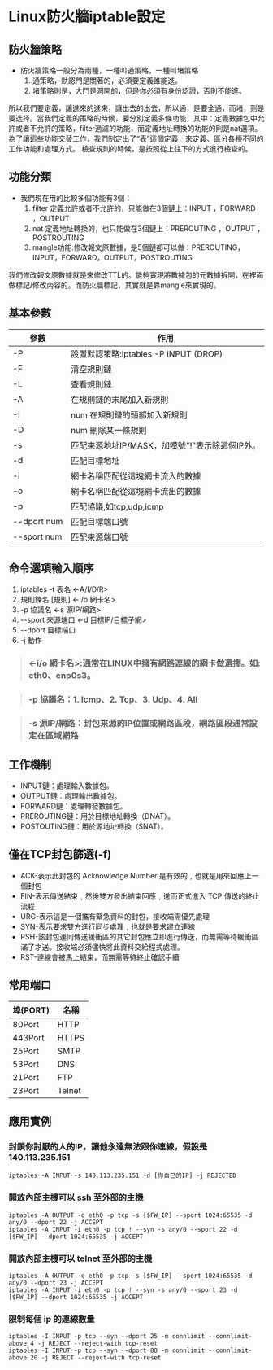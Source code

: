 # Linux防火牆iptable設定      
## 防火牆策略
 * 防火牆策略一般分為兩種，一種叫通策略，一種叫堵策略       
    1. 通策略，默認門是關著的，必須要定義誰能進。     
    2. 堵策略則是，大門是洞開的，但是你必須有身份認證，否則不能進。      

所以我們要定義，讓進來的進來，讓出去的出去，所以通，是要全通，而堵，则是要选择。當我們定義的策略的時候，要分別定義多條功能，其中：定義數據包中允許或者不允許的策略，filter過濾的功能，而定義地址轉換的功能的則是nat選項。為了讓這些功能交替工作，我們制定出了“表”這個定義，來定義、區分各種不同的工作功能和處理方式。
檢查規則的時候，是按照從上往下的方式進行檢查的。    
## 功能分類
 * 我們現在用的比較多個功能有3個：     
    1. filter 定義允許或者不允許的，只能做在3個鏈上：INPUT ，FORWARD ，OUTPUT
    2. nat 定義地址轉換的，也只能做在3個鏈上：PREROUTING ，OUTPUT ，POSTROUTING
    3. mangle功能:修改報文原數據，是5個鏈都可以做：PREROUTING，INPUT，FORWARD，OUTPUT，POSTROUTING   

我們修改報文原數據就是來修改TTL的。能夠實現將數據包的元數據拆開，在裡面做標記/修改內容的。而防火牆標記，其實就是靠mangle來實現的。        
## 基本參數
參數|作用
-------|-------
-P|設置默認策略:iptables -P INPUT (DROP)
-F|清空規則鏈
-L|查看規則鏈
-A|在規則鏈的末尾加入新規則
-I|num 在規則鏈的頭部加入新規則
-D|num 刪除某一條規則
-s|匹配來源地址IP/MASK，加嘆號"!"表示除這個IP外。
-d|匹配目標地址
-i|網卡名稱匹配從這塊網卡流入的數據
-o|網卡名稱匹配從這塊網卡流出的數據
-p|匹配協議,如tcp,udp,icmp
--dport num|匹配目標端口號
--sport num|匹配來源端口號
## 命令選項輸入順序
1. iptables -t 表名 <-A/I/D/R> 
2. 規則鍊名 [規則] <-i/o 網卡名> 
3. -p 協議名 <-s 源IP/網路> 
4. --sport 來源端口 <-d 目標IP/目標子網>
5. --dport 目標端口 
6. -j 動作
> ### <-i/o 網卡名>:通常在LINUX中擁有網路連線的網卡做選擇。如: eth0、enp0s3。   

> ### -p 協議名：1. Icmp、2. Tcp、3. Udp、4. All

> ### -s 源IP/網路：封包來源的IP位置或網路區段，網路區段通常設定在區域網路

## 工作機制
* INPUT鏈：處理輸入數據包。
* OUTPUT鏈：處理輸出數據包。
* FORWARD鏈：處理轉發數據包。
* PREROUTING鏈：用於目標地址轉換（DNAT）。
* POSTOUTING鏈：用於源地址轉換（SNAT）。
## 僅在TCP封包篩選(-f)
* ACK-表示此封包的 Acknowledge Number 是有效的﹐也就是用來回應上一個封包
* FIN-表示傳送結束﹐然後雙方發出結束回應﹐進而正式進入 TCP 傳送的終止流程
* URG-表示這是一個攜有緊急資料的封包，接收端需優先處理
* SYN-表示要求雙方進行同步處理﹐也就是要求建立連線
* PSH-該封包連同傳送緩衝區的其它封包應立即進行傳送，而無需等待緩衝區滿了才送。接收端必須儘快將此資料交給程式處理。
* RST-連線會被馬上結束，而無需等待終止確認手續
## 常用端口
埠(PORT)|名稱
----|----
80Port|HTTP
443Port|HTTPS
25Port|SMTP
53Port|DNS
21Port|FTP
23Port|Telnet
## 應用實例
### 封鎖你討厭的人的IP，讓他永遠無法跟你連線，假設是140.113.235.151
```
iptables -A INPUT -s 140.113.235.151 -d [你自己的IP] -j REJECTED
```
### 開放內部主機可以 ssh 至外部的主機
```
iptables -A OUTPUT -o eth0 -p tcp -s [$FW_IP] --sport 1024:65535 -d any/0 --dport 22 -j ACCEPT
iptables -A INPUT -i eth0 -p tcp ! --syn -s any/0 --sport 22 -d [$FW_IP] --dport 1024:65535 -j ACCEPT
```
### 開放內部主機可以 telnet 至外部的主機
```
iptables -A OUTPUT -o eth0 -p tcp -s [$FW_IP] --sport 1024:65535 -d any/0 --dport 23 -j ACCEPT
iptables -A INPUT -i eth0 -p tcp ! --syn -s any/0 --sport 23 -d [$FW_IP] --dport 1024:65535 -j ACCEPT
```
### 限制每個 ip 的連線數量
```
iptables -I INPUT -p tcp --syn --dport 25 -m connlimit --connlimit-above 4 -j REJECT --reject-with tcp-reset
iptables -I INPUT -p tcp --syn --dport 80 -m connlimit --connlimit-above 20 -j REJECT --reject-with tcp-reset
```